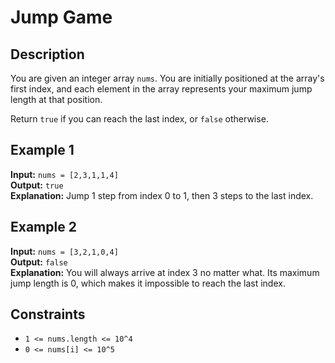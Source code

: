 # Jump Game

## Description

You are given an integer array `nums`. You are initially positioned at the array's first index, and each element in the array represents your maximum jump length at that position.

Return `true` if you can reach the last index, or `false` otherwise.

## Example 1

**Input:** `nums = [2,3,1,1,4]`  
**Output:** `true`  
**Explanation:** Jump 1 step from index 0 to 1, then 3 steps to the last index.

## Example 2

**Input:** `nums = [3,2,1,0,4]`  
**Output:** `false`  
**Explanation:** You will always arrive at index 3 no matter what. Its maximum jump length is 0, which makes it impossible to reach the last index.

## Constraints

- `1 <= nums.length <= 10^4`
- `0 <= nums[i] <= 10^5`

